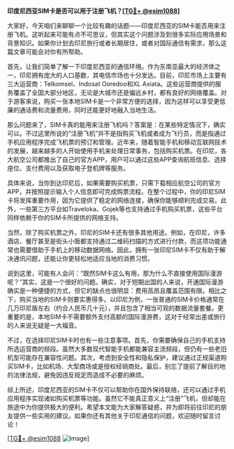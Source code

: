 **印度尼西亚SIM卡是否可以用于注册飞机？[[TG💪+ @esim1088](https://t.me/s/esim1088)]**

大家好，今天咱们来聊聊一个比较有趣的话题——印度尼西亚的SIM卡能否用来注册飞机。这听起来可能有点不可思议，但其实这个问题涉及到很多实际应用场景和背景知识。如果你计划去印尼旅行或者长期居住，或者对国际通信有需求，那么这篇文章可能会对你有所帮助。

首先，让我们简单了解一下印度尼西亚的通信环境。作为东南亚最大的经济体之一，印尼拥有庞大的人口基数，其电信市场也十分发达。目前，印尼市场上主要有三大运营商：Telkomsel、Indosat Ooredoo和XL Axiata。这些运营商提供的服务覆盖了全国大部分地区，无论是大城市还是偏远乡村，都有良好的网络覆盖。对于游客来说，购买一张本地SIM卡是一个非常方便的选择，因为这样可以享受更低廉的通话费和流量费用，同时还能更好地融入当地生活。

那么问题来了，SIM卡真的能用来注册飞机吗？答案是：在某些特定情况下，确实可以。不过这里所说的“注册飞机”并不是指购买飞机或者成为飞行员，而是指通过手机应用程序完成飞机票的预订和管理。近年来，随着智能手机和移动互联网技术的发展，越来越多的人开始使用手机来处理日常事务，包括购买机票。在印尼，各大航空公司都推出了自己的官方APP，用户可以通过这些APP查询航班信息、选择座位、支付费用以及获取电子登机牌等服务。

具体来说，当你到达印尼后，如果需要购买机票，只需下载相应航空公司的官方APP，并按照提示输入个人信息即可完成购票流程。在整个过程中，你的印尼SIM卡将发挥重要作用，因为它提供了稳定的网络连接，确保你能够顺利完成交易。此外，一些第三方平台如Traveloka、Gojek等也支持通过手机购买机票，这些平台同样依赖于你的SIM卡所提供的网络支持。

当然，除了购买机票之外，印尼的SIM卡还有很多其他用途。例如，在印尼，许多酒店、餐厅甚至是街头小贩都支持通过二维码扫描的方式进行付款，而这项功能通常也需要借助于手机上的移动数据网络。因此，拥有一张印尼SIM卡不仅有助于解决通讯问题，还能让你更轻松地适应当地的消费习惯。

说到这里，可能有人会问：“既然SIM卡这么有用，那为什么不直接使用国际漫游呢？”其实，这是一个很好的问题。确实，对于短期出国的人来说，开通国际漫游确实是一种便捷的方式，但它的缺点也很明显：费用高昂且覆盖范围有限。相比之下，购买当地的SIM卡则要实惠得多。以印尼为例，一张普通的SIM卡价格通常在几万印尼盾左右（约合人民币几十元），并且包含了相当可观的数据流量套餐。更重要的是，本地SIM卡不需要额外支付高额的国际漫游费，这对于经常出差或旅行的人来说无疑是一大福音。

不过，在选择印尼SIM卡时也有一些注意事项。首先，你需要确保自己的手机支持所选运营商的频段。虽然大多数现代智能手机都能兼容主流频段，但仍有一些老旧机型可能存在兼容性问题。其次，考虑到安全性和隐私保护，建议通过正规渠道购买SIM卡，比如机场、大型商场或是授权经销商处。最后，别忘了提前了解目的地的法律法规，避免因违反规定而造成不必要的麻烦。

综上所述，印度尼西亚的SIM卡不仅可以帮助你在国外保持联络，还可以通过手机应用程序实现诸如购买机票等功能。虽然它不能真正意义上“注册”飞机，但却能在旅途中为你提供极大的便利。希望本文能为大家解答疑惑，并为即将前往印尼的朋友提供一些实用的建议。如果你还有其他关于印尼通信的问题，欢迎随时留言讨论！

[[TG💪+ @esim1088](https://t.me/s/esim1088) ![Image](https://i.postimg.cc/4NQfJmqS/Snipaste-2025-05-13-00-14-12.png)]